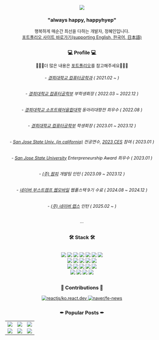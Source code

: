  <div align="center"><img src="https://github.com/happyhyep/clone-twitter/assets/103382269/69b91e94-8c80-4272-b4d7-c1fb5ecab781" /></div>
 
<div align="center"><h3>"always happy, happyhyep"</h3></div>
<div align="center">행복하게 매순간 최선을 다하는 개발자, 정혜인입니다.</div>
<div align="center"><a href="https://happyhyep.github.io/portfolio/" target="_blank">포트폴리오 사이트 바로가기(supporting English, 한국어, 日本語)</a></div>
 
##

<div align="center">  


<div align="center"><h3>💻 Profile 💻</h3></div>
<p>👩🏻‍💻더 많은 내용은 <a href="https://happyhyep.github.io/portfolio/" target="_blank">포트폴리오</a>를 참고해주세요👩🏻‍💻</p>

<h6>- <a href="https://ce.khu.ac.kr/ce/user/main/view.do">경희대학교 컴퓨터공학과</a> ( 2021.02 ~ )</h6>
<h6>- <a href="https://ce.khu.ac.kr/ce/user/main/view.do">경희대학교 컴퓨터공학부</a> 부학생회장 ( 2022.03 ~ 2022.12 )<h6>
 <h6>- <a href="https://software.khu.ac.kr/software/user/main/view.do">경희대학교 소프트웨어융합대학</a> 동아리대항전 최우수 ( 2022.08 )</h6>
<h6>- <a href="https://ce.khu.ac.kr/ce/user/main/view.do">경희대학교 컴퓨터공학부</a> 학생회장 ( 2023.01 ~ 2023.12 ) <h6>
<h6>- <a href="https://www.sjsu.edu/">San Jose State Univ. (in california)</a> 전공연수, <a href="https://www.ces.tech/">2023 CES</a> 참여 ( 2023.01 ) <h6>
<h6>- <a href="https://www.sjsu.edu/">San Jose State University</a> Enterpreneurship Award 최우수 ( 2023.01 ) </h6>
<h6>- <a href="https://brand.apoc.day/" target="_blank">(주) 팜피</a> 개발팀 인턴 ( 2023.09 ~ 2023.12 )</h6>
<h6>- <a href="https://boostcamp.connect.or.kr/" target="_blank">네이버 부스트캠프 웹모바일</a> 웹풀스택 9기 수료 ( 2024.08 ~ 2024.12 )</h6>
 <h6>- <a href="https://www.naverlabs.com/" target="_blank">(주) 네이버 랩스</a> 인턴 ( 2025.02 ~ )</h6>
<h6>...</h6>


##
<div align="center"><h3>🛠 Stack 🛠</h3></div>
<br> 
<img src="https://img.shields.io/badge/HTML5-E34F26?style=flat&logo=HTML5&logoColor=white"/>
<img src="https://img.shields.io/badge/JavaScript-F7DF1E?style=flat&logo=JavaScript&logoColor=black"/>
<img src="https://img.shields.io/badge/TypeScript-3178C6?style=flat&logo=TypeScript&logoColor=white"/>
<img src="https://img.shields.io/badge/React-61DAFB?style=flat&logo=React&logoColor=black"/>
<img src="https://img.shields.io/badge/Vue-4FC08D?style=flat&logo=Vue.js&logoColor=black"/>
<img src="https://img.shields.io/badge/Recoil-3578E5?style=flat&logo=Recoil&logoColor=white" />
<img src="https://img.shields.io/badge/Pinia-F2E142?style=flat&logo=Vue.js&logoColor=white" />
<br>
<img src="https://img.shields.io/badge/Node.js-339933?style=flat&logo=Node.js&logoColor=white"/>
<img src="https://img.shields.io/badge/Python-3776AB?style=flat&logo=Python&logoColor=white"/>
<img src="https://img.shields.io/badge/Swift-F05138?style=flat&logo=Swift&logoColor=white"/>
<img src="https://img.shields.io/badge/PostgreSQL-4169E1?style=flat&logo=PostgreSQL&logoColor=black"/>
<img src="https://img.shields.io/badge/Firebase-FFCA28?style=flat&logo=firebase&logoColor=black" />
<br>
 <img src="https://img.shields.io/badge/Docker-2496ED?style=flat&logo=Docker&logoColor=white" />
 <img src="https://img.shields.io/badge/Docker compose-2496ED?style=flat&logo=Docker&logoColor=white" />
 <img src="https://img.shields.io/badge/Amazon ec2-FF9900?style=flat&logo=amazonec2&logoColor=white" />
 <img src="https://img.shields.io/badge/Amazon s3-569A31?style=flat&logo=amazons3&logoColor=white" />
 <img src="https://img.shields.io/badge/Nginx-009639?style=flat&logo=nginx&logoColor=white" />
<br>
<img src="https://img.shields.io/badge/styledComponents-DB7093?style=flat&logo=styled-components&logoColor=white"/>
<img src="https://img.shields.io/badge/CSS3-1572B6?style=flat&logo=CSS3&logoColor=white"/>
<img src="https://img.shields.io/badge/Sass-CC6699?style=flat&logo=Sass&logoColor=white"/>
<img src="https://img.shields.io/badge/Figma-F24E1E?style=flat&logo=figma&logoColor=white" />

##

  
<!-- <div align="center"><h3>🖌 Design 🖌</h3></div>
<br>
<img src="https://img.shields.io/badge/figma-F24E1E?style=flat&logo=figma&logoColor=white"/>
<img src="https://img.shields.io/badge/Adobe Photoshop-31A8FF?style=flat&logo=Adobe Photoshop&logoColor=black"/>
<img src="https://img.shields.io/badge/Adobe Premiere Pro-9999FF?style=flat&logo=Adobe Premiere Pro&logoColor=black"/>
<img src="https://img.shields.io/badge/Adobe After Effects-9999FF?style=flat&logo=Adobe After Effects&logoColor=black"/> -->



<div align="center"><h3>👣 Contributions 👣</h3>
  <!-- <a href="https://github.com/happyhyep">
   <img width="40%" src="https://streak-stats.demolab.com?user=happyhyep&theme=buefy-dark&locale=ko"/>
  </a>
  <br />
  -->
  <a href="https://github.com/reactjs/ko.react.dev">
    <img
      src="https://github-readme-stats.vercel.app/api/pin/?username=reactjs&repo=ko.react.dev&icon_color=FFD82F&text_color=FFFFFF&title_color=FFD82F&bg_color=161B22&border_radius=10"
      alt="reactjs/ko.react.dev"
      title="Contributor"
    />
  </a>
   <a href="https://github.com/naver/fe-news">
    <img
      src="https://github-readme-stats.vercel.app/api/pin/?username=naver&repo=fe-news&icon_color=FFD82F&text_color=FFFFFF&title_color=FFD82F&bg_color=161B22&border_radius=10"
      alt="naver/fe-news"
      title="Contributor"
    />
  </a>
</div>

##

<div align="center"><h3>✒ Popular Posts ✒</h3>
 <table witdh="100%" align="center">
   <tr>
      <td>
        <a href="https://velog.io/@happyhyep/%EB%94%A5%EB%8B%A4%EC%9D%B4%EB%B8%8C-%EB%A6%AC%EC%95%A1%ED%8A%B8%EC%97%90%EC%84%9C%EB%8A%94-%EC%96%B4%EB%96%BB%EA%B2%8C-Element%EB%A5%BC-%EC%B6%94%EA%B0%80%ED%95%A0%EA%B9%8C-innerHTML">
         <img src="https://github.com/user-attachments/assets/6d1e1c37-cec1-46dc-85d7-381d42ce1f9d" />
       </a>
     </td>
     <td>
          <a href="https://velog.io/@happyhyep/%EC%A7%80%EB%8F%84%EC%99%80-%ED%95%A8%EA%BB%98-%EC%9B%80%EC%A7%81%EC%9D%B4%EB%8A%94-%EC%BA%94%EB%B2%84%EC%8A%A4-%EA%B5%AC%ED%98%84-%EC%8A%A4%ED%86%A0%EB%A6%AC">
           <img src="https://github.com/user-attachments/assets/0011b13d-942c-47b5-8b60-804c4eb312e9" />
         </a>
     </td>
     <td>
        <a href="https://velog.io/@happyhyep/%EC%8B%A4%EC%8B%9C%EA%B0%84-%EC%86%8C%EC%BC%93-%ED%86%B5%EC%8B%A0%EC%9D%98-%EB%8F%84%EC%A0%84%EA%B8%B0-%EB%8B%A4%EC%96%91%ED%95%9C-%EC%A1%B0%EA%B1%B4%EC%9D%B4-%EC%A1%B4%EC%9E%AC%ED%95%98%EB%8A%94-%ED%86%B5%EC%8B%A0">
         <img src="https://github.com/user-attachments/assets/c47daae4-7aeb-40e2-906c-0249b3e36b94" />
       </a>
     </td>
   </tr>
  <tr>
   <td>
    <a href="https://velog.io/@happyhyep/ux-%ED%95%B4%EC%A0%81%EB%8B%A8-%ED%94%84%EB%A1%9C%EC%A0%9D%ED%8A%B8%EB%A5%BC-%ED%92%80%EC%8A%A4%ED%83%9D%EC%9C%BC%EB%A1%9C-%EA%B0%9C%EB%B0%9C%ED%95%98%EB%A9%B0">
     <img src="https://github.com/user-attachments/assets/53637aa9-98f1-4f29-aca1-82ffa26d18c0" />
    </a>
   </td>
   <td>
    <a href="https://velog.io/@happyhyep/%EC%98%88%EC%83%81-%EB%AA%BB%ED%95%9C-10%EB%A7%8C-%EB%AA%85-%EC%A0%91%EC%86%8D-%EC%82%AC%EC%9D%B4%ED%8A%B8-%EB%A1%9C%EA%B7%B8-%ED%99%95%EC%9D%B8">
     <img src="https://github.com/user-attachments/assets/b477f3a2-5bf9-4ff7-b907-02f63de134d9" />
    </a>
   </td>
   <td>
    <a href="https://velog.io/@happyhyep/%EB%94%A5%EB%8B%A4%EC%9D%B4%EB%B8%8C-CSR-vs-SSR">
     <img src="https://github.com/user-attachments/assets/35076d92-9268-4aac-a237-d799fa0b9dab" />
    </a>
   </td>
  </tr>
 </table>
</div>

